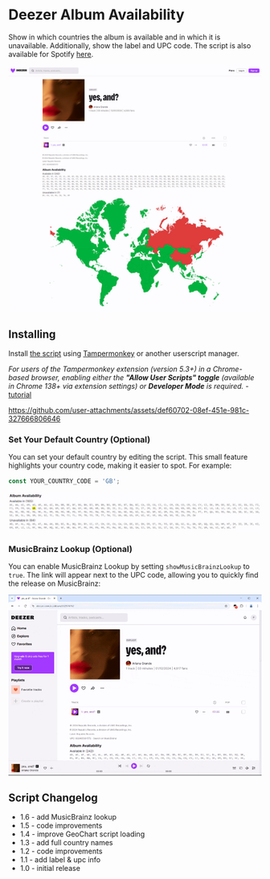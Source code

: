 # Deezer Album Availability

Show in which countries the album is available and in which it is unavailable. Additionally, show the label and UPC code. The script is also available for Spotify [here](https://github.com/pawllo01/spotify-album-availability).

![](images/example.png)

## Installing

Install [the script](https://github.com/pawllo01/deezer-album-availability/raw/main/deezer-album-availability.user.js) using [Tampermonkey](https://chromewebstore.google.com/detail/tampermonkey/dhdgffkkebhmkfjojejmpbldmpobfkfo) or another userscript manager.

_For users of the Tampermonkey extension (version 5.3+) in a Chrome-based browser, enabling either the **"Allow User Scripts" toggle** (available in Chrome 138+ via extension settings) or **Developer Mode** is required._ - [tutorial](https://www.tampermonkey.net/faq.php?locale=en#Q209)

https://github.com/user-attachments/assets/def60702-08ef-451e-981c-327666806646

### Set Your Default Country (Optional)

You can set your default country by editing the script. This small feature highlights your country code, making it easier to spot. For example:

```js
const YOUR_COUNTRY_CODE = 'GB';
```

![](images/highlight.png)

### MusicBrainz Lookup (Optional)

You can enable MusicBrainz Lookup by setting `showMusicBrainzLookup` to `true`. The link will appear next to the UPC code, allowing you to quickly find the release on MusicBrainz:

![](images/MusicBrainz.gif)

## Script Changelog

- 1.6 - add MusicBrainz lookup
- 1.5 - code improvements
- 1.4 - improve GeoChart script loading
- 1.3 - add full country names
- 1.2 - code improvements
- 1.1 - add label & upc info
- 1.0 - initial release
